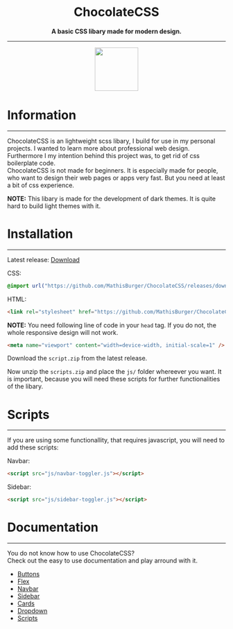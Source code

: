 <div align="center">
    <h1>ChocolateCSS</h1>
    <strong>
        A basic CSS libary made for modern design.
    </strong>
    <br>
    <hr>
    <img src="https://sass-lang.com/assets/img/styleguide/seal-color-aef0354c.png" height="100">

</div>

# Information

---
ChocolateCSS is an lightweight scss libary, I build for use
in my personal projects. I wanted to learn more about professional web design. Furthermore I my intention behind this project was, to get rid of css boilerplate code.<br>
ChocolateCSS is not made for beginners. It is especially made for people, who want to design their web pages or apps very fast. But you need at least a bit of css experience.

<strong>NOTE:</strong> This libary is made for the development of dark themes. It is quite hard to build light themes with it.

# Installation

---
Latest release: 
<a href="https://github.com/MathisBurger/ChocolateCSS/releases/tag/v1.0.2">Download</a>

CSS:
```css
@import url("https://github.com/MathisBurger/ChocolateCSS/releases/download/v1.0.2/chocolate.min.css");
```

HTML:
```html
<link rel="stylesheet" href="https://github.com/MathisBurger/ChocolateCSS/releases/download/v1.0.2/chocolate.min.css">
```

<strong>NOTE:</strong> You need following line of code in your `head` tag. If you do not, the whole responsive design will not work.

```html
<meta name="viewport" content="width=device-width, initial-scale=1" />
```

Download the `script.zip` from the latest release.

Now unzip the `scripts.zip` and place the `js/` folder whereever you want.
It is important, because you will need these scripts for further functionalities of the libary.

# Scripts

---
If you are using some functionallity, that requires javascript, you will need to add these scripts:

Navbar:
```html
<script src="js/navbar-toggler.js"></script>
```

Sidebar:
```html
<script src="js/sidebar-toggler.js"></script>
```

# Documentation

---
You do not know how to use ChocolateCSS?<br>
Check out the easy to use documentation and play arround with it.

- <a href="documentation/buttons.md">Buttons</a>
- <a href="documentation/flex.md">Flex</a>
- <a href="documentation/navbar.md">Navbar</a>
- <a href="documentation/sidebar.md">Sidebar</a>
- <a href="documentation/cards.md">Cards</a>
- <a href="documentation/dropdown.md">Dropdown</a>
- <a href="documentation/scripts.md">Scripts</a>
